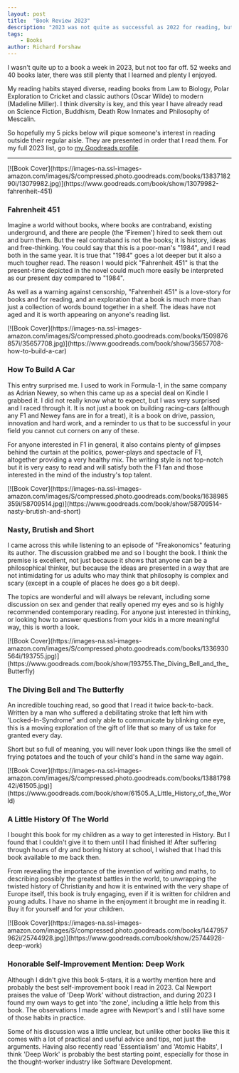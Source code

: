 ```yaml
---
layout: post
title:  "Book Review 2023"
description: "2023 was not quite as successful as 2022 for reading, but I still came across a few that I learned a lot from or would recommend to others. Here are my favourites for the year."
tags:
    - Books
author: Richard Forshaw
---
```


I wasn't quite up to a book a week in 2023, but not too far off. 52 weeks and 40 books later, there was still plenty that I learned and plenty I enjoyed.

My reading habits stayed diverse, reading books from Law to Biology, Polar Exploration to Cricket and classic authors (Oscar Wilde) to modern (Madeline Miller). I think diversity is key, and this year I have already read on Science Fiction, Buddhism, Death Row Inmates and Philosophy of Mescalin.

So hopefully my 5 picks below will pique someone's interest in reading outside their regular aisle. They are presented in order that I read them. For my full 2023 list, go to [my Goodreads profile](https://www.goodreads.com/user/show/123987656-richard-f).


-----
<span class="book-cover">
[![Book Cover](https://images-na.ssl-images-amazon.com/images/S/compressed.photo.goodreads.com/books/1383718290i/13079982.jpg)](https://www.goodreads.com/book/show/13079982-fahrenheit-451)
</span>

### Fahrenheit 451

Imagine a world without books, where books are contraband, existing underground, and there are people (the 'Firemen') hired to seek them out and burn them. But the real contraband is not the books; it is history, ideas and free-thinking. You could say that this is a poor-man's "1984", and I read both in the same year. It is true that "1984" goes a lot deeper but it also a much tougher read. The reason I would pick "Fahrenheit 451" is that the present-time depicted in the novel could much more easily be interpreted as our present day compared to "1984".

As well as a warning against censorship, "Fahrenheit 451" is a love-story for books and for reading, and an exploration that a book is much more than just a collection of words bound together in a shelf. The ideas have not aged and it is worth appearing on anyone's reading list.

<span class="book-cover">
[![Book Cover](https://images-na.ssl-images-amazon.com/images/S/compressed.photo.goodreads.com/books/1509876857i/35657708.jpg)](https://www.goodreads.com/book/show/35657708-how-to-build-a-car)
</span>

### How To Build A Car

This entry surprised me. I used to work in Formula-1, in the same company as Adrian Newey, so when this came up as a special deal on Kindle I grabbed it. I did not really know what to expect, but I was very surprised and I raced through it. It is not just a book on building racing-cars (although any F1 and Newey fans are in for a treat), it is a book on drive, passion, innovation and hard work, and a reminder to us that to be successful in your field you cannot cut corners on any of these.

For anyone interested in F1 in general, it also contains plenty of glimpses behind the curtain at the politics, power-plays and spectacle of F1, altogether providing a very healthy mix. The writing style is not top-notch but it is very easy to read and will satisfy both the F1 fan and those interested in the mind of the industry's top talent.

<span class="book-cover">
[![Book Cover](https://images-na.ssl-images-amazon.com/images/S/compressed.photo.goodreads.com/books/1638985359i/58709514.jpg)](https://www.goodreads.com/book/show/58709514-nasty-brutish-and-short)
</span>

### Nasty, Brutish and Short

I came across this while listening to an episode of "Freakonomics" featuring its author. The discussion grabbed me and so I bought the book. I think the premise is excellent, not just because it shows that anyone can be a philosophical thinker, but because the ideas are presented in a way that are not intimidating for us adults who may think that philosophy is complex and scary (except in a couple of places he does go a bit deep).

The topics are wonderful and will always be relevant, including some discussion on sex and gender that really opened my eyes and so is highly recommended contemporary reading. For anyone just interested in thinking, or looking how to answer questions from your kids in a more meaningful way, this is worth a look.


<span class="book-cover">
[![Book Cover](https://images-na.ssl-images-amazon.com/images/S/compressed.photo.goodreads.com/books/1336930564i/193755.jpg)](https://www.goodreads.com/book/show/193755.The_Diving_Bell_and_the_Butterfly)
</span>

### The Diving Bell and The Butterfly

An incredible touching read, so good that I read it twice back-to-back. Written by a man who suffered a debilitating stroke that left him with 'Locked-In-Syndrome" and only able to communicate by blinking one eye, this is a moving exploration of the gift of life that so many of us take for granted every day.

Short but so full of meaning, you will never look upon things like the smell of frying potatoes and the touch of your child's hand in the same way again.

<span class="book-cover">
[![Book Cover](https://images-na.ssl-images-amazon.com/images/S/compressed.photo.goodreads.com/books/1388179842i/61505.jpg)](https://www.goodreads.com/book/show/61505.A_Little_History_of_the_World)
</span>

### A Little History Of The World

I bought this book for my children as a way to get interested in History. But I found that I couldn't give it to them until I had finished it! After suffering through hours of dry and boring history at school, I wished that I had this book available to me back then.

From revealing the importance of the invention of writing and maths, to describing possibly the greatest battles in the world, to unwrapping the twisted history of Christianity and how it is entwined with the very shape of Europe itself, this book is truly engaging, even if it is written for children and young adults. I have no shame in the enjoyment it brought me in reading it. Buy it for yourself and for your children.

<span class="book-cover">
[![Book Cover](https://images-na.ssl-images-amazon.com/images/S/compressed.photo.goodreads.com/books/1447957962i/25744928.jpg)](https://www.goodreads.com/book/show/25744928-deep-work)
</span>

### Honorable Self-Improvement Mention: Deep Work

Although I didn't give this book 5-stars, it is a worthy mention here and probably the best self-improvement book I read in 2023. Cal Newport praises the value of 'Deep Work' without distraction, and during 2023 I found my own ways to get into 'the zone', including a little help from this book. The observations I made agree with Newport's and I still have some of those habits in practice.

Some of his discussion was a little unclear, but unlike other books like this it comes with a lot of practical and useful advice and tips, not just the arguments. Having also recently read 'Essentialism' and 'Atomic Habits', I think 'Deep Work' is probably the best starting point, especially for those in the thought-worker industry like Software Development.

